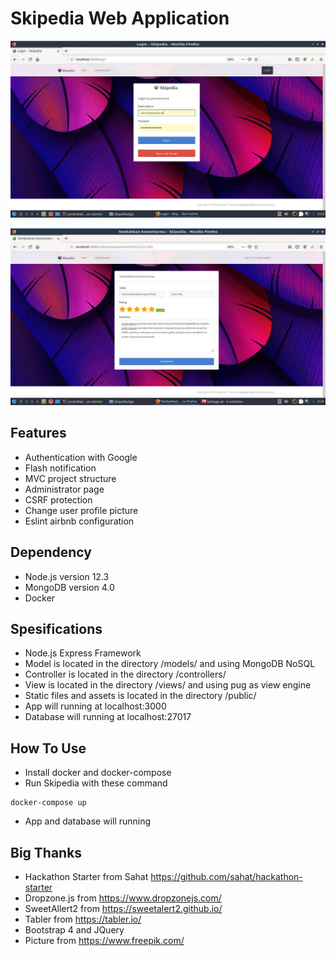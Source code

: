 # Skipedia Web Application
![alt text](https://raw.githubusercontent.com/juniardiakbar/Skippedia/master/pict/1.jpg)

![alt text](https://raw.githubusercontent.com/juniardiakbar/Skippedia/master/pict/6.jpg)

## Features
- Authentication with Google
- Flash notification
- MVC project structure
- Administrator page
- CSRF protection
- Change user profile picture
- Eslint airbnb configuration 

## Dependency
- Node.js version 12.3
- MongoDB version 4.0
- Docker

## Spesifications
- Node.js Express Framework
- Model is located in the directory /models/ and using MongoDB NoSQL
- Controller is located in the directory /controllers/
- View is located in the directory /views/ and using pug as view engine
- Static files and assets is located in the directory /public/
- App will running at localhost:3000
- Database will running at localhost:27017 

## How To Use
- Install docker and docker-compose
- Run Skipedia with these command
```
docker-compose up
```
- App and database will running

## Big Thanks
- Hackathon Starter from Sahat https://github.com/sahat/hackathon-starter
- Dropzone.js from https://www.dropzonejs.com/
- SweetAllert2 from https://sweetalert2.github.io/
- Tabler from https://tabler.io/
- Bootstrap 4 and JQuery
- Picture from https://www.freepik.com/

